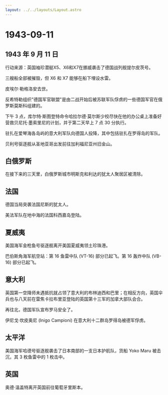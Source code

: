 ```yaml
---
layout: ../../layouts/Layout.astro
---
```


# 1943-09-11

## 1943 年 9 月 11 日

行动来源：英国袖珍潜艇X5、X6和X7在挪威袭击了德国战列舰提尔皮茨号。

三艘船全部被摧毁，但 X6 和 X7 能够在船下埋设水雷。

皮埃尔·勒格洛安去世。

反希特勒组织"德国军官联盟"是由二战开始后被苏联军队俘虏的一些德国军官在俄罗斯莫斯科组建的。

下午 3
点，库尔特·斯图登特命令哈拉尔德·莫尔斯少校尽快在他的办公桌上准备好营救贝尼托·墨索里尼的计划，并于第二天早上
7 点 30 分执行。

驻扎在爱琴海各岛屿的意大利军队向德国人投降，其中包括驻扎在罗得岛的军队。

贝利号驱逐舰从圣地亚哥出发前往加利福尼亚州旧金山。

## 白俄罗斯

在接下来的三天里，白俄罗斯城市明斯克和利达的犹太人聚居区被清除。

## 法国

德国当局突袭法国尼斯的犹太人。

美法军队在地中海的法国科西嘉岛登陆。

## 夏威夷

美国海军金枪鱼号驱逐舰离开美国夏威夷领土珍珠港。

巴伯斯角海军航空站：第 16 鱼雷中队 (VT-16) 部分已起飞。第 16 轰炸中队
(VB-16) 部分已起飞。

## 意大利

英国第一空降师未遇抵抗就占领了意大利的布林迪西和巴里；在相反方向，英国伞兵也与八天前在雷焦卡拉布里亚登陆的英国第十三军的加拿大部队会合。

再往北，德国军队宣布罗马安全了。

伊尼戈·坎皮奥尼 (Inigo Campioni) 在意大利十二群岛罗得岛被德军俘虏。

## 太平洋

美国海军哈德号驱逐舰袭击了日本南部的一支日本护航队，货船 Yoko Maru
被击沉，其 3 枚鱼雷中的 1 枚击中。

## 英国

奥德·温盖特离开英国前往葡萄牙里斯本。